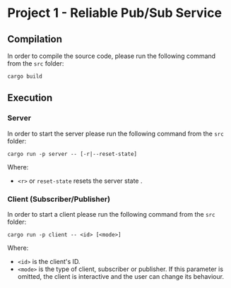 # Project 1 - Reliable Pub/Sub Service

## Compilation

In order to compile the source code, please run the following command from the `src` folder:
```
cargo build
```

## Execution

### Server

In order to start the server please run the following command from the `src` folder:
```
cargo run -p server -- [-r|--reset-state]
```

Where:
- `<r>` or `reset-state` resets the server state .

### Client (Subscriber/Publisher)

In order to start a client please run the following command from the `src` folder:
```
cargo run -p client -- <id> [<mode>]
```
Where:
- `<id>` is the client's ID.
- `<mode>` is the type of client, subscriber or publisher. If this parameter is omitted, the client is
interactive and the user can change its behaviour.